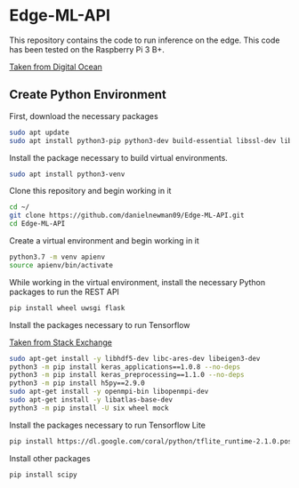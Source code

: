 # Edge-ML-API

This repository contains the code to run inference on the edge. This code has been tested on the Raspberry Pi 3 B+.

[Taken from Digital Ocean](https://www.digitalocean.com/community/tutorials/how-to-serve-flask-applications-with-uswgi-and-nginx-on-ubuntu-18-04#step-4-%E2%80%94-configuring-uwsgi)

## Create Python Environment

First, download the necessary packages

```bash
sudo apt update
sudo apt install python3-pip python3-dev build-essential libssl-dev libffi-dev python3-setuptools
```
Install the package necessary to build virtual environments.

```bash
sudo apt install python3-venv
```

Clone this repository and begin working in it

```bash
cd ~/
git clone https://github.com/danielnewman09/Edge-ML-API.git
cd Edge-ML-API
```

Create a virtual environment and begin working in it

```bash
python3.7 -m venv apienv
source apienv/bin/activate
```
While working in the virtual environment, install the necessary Python packages to run the REST API

```bash
pip install wheel uwsgi flask
```

Install the packages necessary to run Tensorflow

[Taken from Stack Exchange](https://raspberrypi.stackexchange.com/questions/107483/error-installing-tensorflow-cannot-find-libhdfs-so)

```bash
sudo apt-get install -y libhdf5-dev libc-ares-dev libeigen3-dev
python3 -m pip install keras_applications==1.0.8 --no-deps
python3 -m pip install keras_preprocessing==1.1.0 --no-deps
python3 -m pip install h5py==2.9.0
sudo apt-get install -y openmpi-bin libopenmpi-dev
sudo apt-get install -y libatlas-base-dev
python3 -m pip install -U six wheel mock
```

Install the packages necessary to run Tensorflow Lite

```bash
pip install https://dl.google.com/coral/python/tflite_runtime-2.1.0.post1-cp37-cp37m-linux_armv7l.whl
```

Install other packages

```bash
pip install scipy
```






